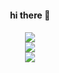 
<div align="center">
  <h4>hi there 👋<h4>
</div>
<div align="center">
  <a href="https://hits.seeyoufarm.com"><img src="https://hits.seeyoufarm.com/api/count/incr/badge.svg?url=https%3A%2F%2Fgithub.com%2FKidKim826&count_bg=%23A17A84&title_bg=%23A17A84&icon=awesomelists.svg&icon_color=%23E7E7E7&title=visits&edge_flat=false"/></a>
</div>

<div align="center">
  <img src="https://github-readme-stats-sigma-five.vercel.app/api/top-langs/?username=KidKim826&layout=compact"><br>
  <img src="https://github-readme-stats-sigma-five.vercel.app/api?username=KidKim826&show_icons=true&theme=gruvbox">
</div>



<!--
**KidKim826/KidKim826** is a ✨ _special_ ✨ repository because its `README.md` (this file) appears on your GitHub profile.

Here are some ideas to get you started:

- 🔭 I’m currently working on ...
- 🌱 I’m currently learning ...
- 👯 I’m looking to collaborate on ...
- 🤔 I’m looking for help with ...
- 💬 Ask me about ...
- 📫 How to reach me: ...
- 😄 Pronouns: ...
- ⚡ Fun fact: ...
<div align="center">
  <img src="https://capsule-render.vercel.app/api?type=slice&color=auto&height=200&text=HI&fontAlign=70&rotate=13&fontAlignY=25&desc=KidKim826%20KimJungAh&descAlign=70.&descAlignY=44" />
</div>

<div align="center">
  <img src="https://capsule-render.vercel.app/api?type=slice&reversal=true&color=auto&height=200&section=footer&fontSize=90" />
</div>
-->

